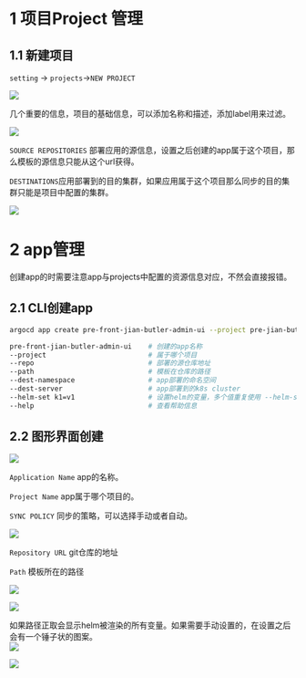 

# 1 项目Project 管理

## 1.1 新建项目

`setting` -> `projects`->`NEW PROJECT`

![](https://img2022.cnblogs.com/blog/1606824/202211/1606824-20221106155402833-2093731604.png)

几个重要的信息，项目的基础信息，可以添加名称和描述，添加label用来过滤。

![](https://img2022.cnblogs.com/blog/1606824/202211/1606824-20221106155413191-780924944.png)

`SOURCE REPOSITORIES` 部署应用的源信息，设置之后创建的app属于这个项目，那么模板的源信息只能从这个url获得。

`DESTINATIONS`应用部署到的目的集群，如果应用属于这个项目那么同步的目的集群只能是项目中配置的集群。

![](https://img2022.cnblogs.com/blog/1606824/202211/1606824-20221106155429621-1273416785.png)

# 2 app管理

创建app的时需要注意app与projects中配置的资源信息对应，不然会直接报错。

## 2.1 CLI创建app

```bash
argocd app create pre-front-jian-butler-admin-ui --project pre-jian-butler --repo https://git.kailinesb.com/ops/argocd-helm-template.git --path jian-butler-admin-ui/cluspre-front-jian-butler-admin-ui ter-pre/helm --dest-namespace jian-butler --dest-server https://kubernetes.default.svc --helm-set app_name=front-jian-butler-admin-ui --helm-set type=nginx

pre-front-jian-butler-admin-ui    # 创建的app名称
--project                         # 属于哪个项目
--repo                            # 部署的源仓库地址
--path                            # 模板在仓库的路径
--dest-namespace                  # app部署的命名空间
--dest-server                     # app部署到的k8s cluster
--helm-set k1=v1                  # 设置helm的变量，多个值重复使用 --helm-set
--help                            # 查看帮助信息
```

## 2.2 图形界面创建

![](https://img2022.cnblogs.com/blog/1606824/202211/1606824-20221106155446607-1125710928.png)

`Application Name` app的名称。

`Project Name` app属于哪个项目的。

`SYNC POLICY` 同步的策略，可以选择手动或者自动。

![](https://img2022.cnblogs.com/blog/1606824/202211/1606824-20221106155503908-508899808.png)

`Repository URL` git仓库的地址

`Path` 模板所在的路径

![](https://img2022.cnblogs.com/blog/1606824/202211/1606824-20221106155515525-626512447.png)

![](https://img2022.cnblogs.com/blog/1606824/202211/1606824-20221106155524353-1558271890.png)

如果路径正取会显示helm被渲染的所有变量。如果需要手动设置的，在设置之后会有一个锤子状的图案。  
![](https://img2022.cnblogs.com/blog/1606824/202211/1606824-20221106155555951-586615524.png)

![](https://img2022.cnblogs.com/blog/1606824/202211/1606824-20221106155603265-1784101246.png)





